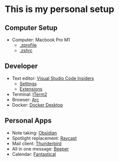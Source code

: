 # This is my personal setup

## Computer Setup

- Computer: Macbook Pro M1
  - [.zprofile](/mac/.zprofile)
  - [.zshrc](/mac/.zshrc)

## Developer

- Text editor: [Visual Studio Code Insiders](https://code.visualstudio.com/insiders/)
  - [Settings](/vscode/settings.json)
  - [Extensions](/vscode/extensions.txt)
- Terminal: [ITerm2](https://iterm2.com/)
- Browser: [Arc](https://arc.net/)
- Docker: [Docker Desktop](https://www.docker.com/products/docker-desktop/)

## Personal Apps

- Note taking: [Obsidian](https://obsidian.md/)
- Spotlight replacement: [Raycast](https://www.raycast.com/)
- Mail client: [Thunderbird](https://www.thunderbird.net/pl/)
- All in one message: [Beeper](https://www.beeper.com/)
- Calendar: [Fantastical](https://flexibits.com/fantastical)
